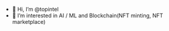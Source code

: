 - 👋 Hi, I’m @topintel
- 👀 I’m interested in AI / ML and Blockchain(NFT minting, NFT marketplace)

<!---
topintel/topintel is a ✨ special ✨ repository because its `README.md` (this file) appears on your GitHub profile.
You can click the Preview link to take a look at your changes.
--->

